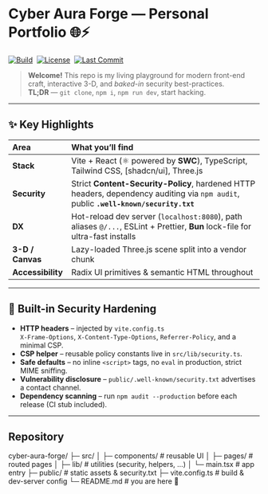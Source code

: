 # Cyber Aura Forge — Personal Portfolio&nbsp;🌐⚡️

[![Build](https://img.shields.io/github/actions/workflow/status/tanishqborse/Portfolio/ci.yml?label=build)](../../actions)&nbsp;
[![License](https://img.shields.io/github/license/tanishqborse/Portfolio)](LICENSE)&nbsp;
[![Last Commit](https://img.shields.io/github/last-commit/tanishqborse/Portfolio)](../../commits)

> **Welcome!** This repo is my living playground for modern front-end craft, interactive 3-D, and _baked-in_ security best-practices.  
> **TL;DR** — `git clone`, `npm i`, `npm run dev`, start hacking.

---

## ✨ Key Highlights

| **Area** | **What you’ll find** |
| :-- | :-- |
| **Stack** | Vite + React (⚛️ powered by **SWC**), TypeScript, Tailwind CSS, [shadcn/ui], Three.js |
| **Security** | Strict **Content-Security-Policy**, hardened HTTP headers, dependency auditing via `npm audit`, public **`.well-known/security.txt`** |
| **DX** | Hot-reload dev server (`localhost:8080`), path aliases `@/...`, ESLint + Prettier, **Bun** lock-file for ultra-fast installs |
| **3-D / Canvas** | Lazy-loaded Three.js scene split into a vendor chunk |
| **Accessibility** | Radix UI primitives & semantic HTML throughout |

---

## 🔐 Built-in Security Hardening

* **HTTP headers** – injected by `vite.config.ts`  
  `X-Frame-Options`, `X-Content-Type-Options`, `Referrer-Policy`, and a minimal CSP.
* **CSP helper** – reusable policy constants live in `src/lib/security.ts`.
* **Safe defaults** – no inline `<script>` tags, no `eval` in production, strict MIME sniffing.
* **Vulnerability disclosure** – `public/.well-known/security.txt` advertises a contact channel.
* **Dependency scanning** – run `npm audit --production` before each release (CI stub included).

---
## Repository 

cyber-aura-forge/
├─ src/
│  ├─ components/   # reusable UI
│  ├─ pages/        # routed pages
│  ├─ lib/          # utilities (security, helpers, …)
│  └─ main.tsx      # app entry
├─ public/          # static assets & security.txt
├─ vite.config.ts   # build & dev-server config
└─ README.md        # you are here 🚀
